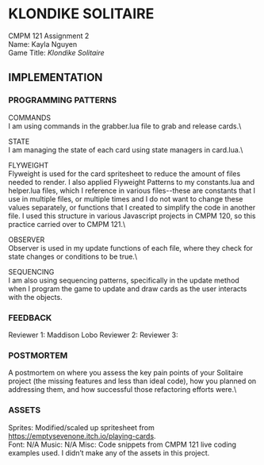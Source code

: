 # KLONDIKE SOLITAIRE

CMPM 121 Assignment 2\
Name: Kayla Nguyen\
Game Title: _Klondike Solitaire_

## IMPLEMENTATION

### PROGRAMMING PATTERNS

COMMANDS\
I am using commands in the grabber.lua file to grab and release cards.\

STATE\
I am managing the state of each card using state managers in card.lua.\

FLYWEIGHT\
Flyweight is used for the card spritesheet to reduce the amount of files needed to render. I also applied Flyweight Patterns to my constants.lua and helper.lua files, which I reference in various files--these are constants that I use in multiple files, or multiple times and I do not want to change these values separately, or functions that I created to simplify the code in another file. I used this structure in various Javascript projects in CMPM 120, so this practice carried over to CMPM 121.\

OBSERVER\
Observer is used in my update functions of each file, where they check for state changes or conditions to be true.\ 

SEQUENCING\
I am also using sequencing patterns, specifically in the update method when I program the game to update and draw cards as the user interacts with the objects.

### FEEDBACK
Reviewer 1: Maddison Lobo
Reviewer 2:
Reviewer 3:

### POSTMORTEM

A postmortem on where you assess the key pain points of your Solitaire project (the missing features and less than ideal code), how you planned on addressing them, and how successful those refactoring efforts were.\

### ASSETS

Sprites: Modified/scaled up spritesheet from https://emptysevenone.itch.io/playing-cards. \
Font: N/A
Music: N/A
Misc: Code snippets from CMPM 121 live coding examples used.
I didn’t make any of the assets in this project.
